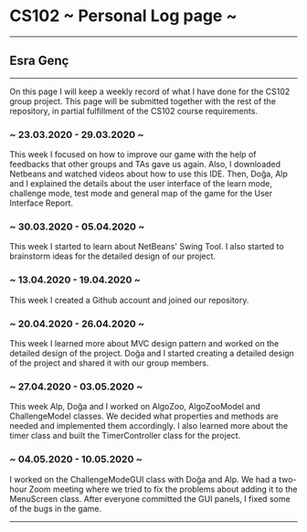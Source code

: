 # CS102 ~ Personal Log page ~
****
## Esra Genç 
****

On this page I will keep a weekly record of what I have done for the CS102 group project. This page will be submitted together with the rest of the repository, in partial fulfillment of the CS102 course requirements.

### ~ 23.03.2020 - 29.03.2020 ~
This week I focused on how to improve our game with the help of feedbacks that other groups and TAs gave us again. Also, I downloaded Netbeans and watched videos about how to use this IDE.
Then, Doğa, Alp and I explained the details about the user interface of the learn mode, challenge mode, test mode and general map of the game for the User Interface Report.

### ~ 30.03.2020 - 05.04.2020 ~
This week I started to learn about NetBeans' Swing Tool.
I also started to brainstorm ideas for the detailed design of our project.

### ~ 13.04.2020 - 19.04.2020 ~
This week I created a Github account and joined our repository.

### ~ 20.04.2020 - 26.04.2020 ~
This week I learned more about MVC design pattern and worked on the detailed design of the project. 
Doğa and I started creating a detailed design of the project and shared it with our group members.

### ~ 27.04.2020 - 03.05.2020  ~
This week Alp, Doğa and I worked on AlgoZoo, AlgoZooModel and ChallengeModel classes. We decided what properties and methods are needed and implemented them accordingly. 
I also learned more about the timer class and built the TimerController class for the project.

### ~ 04.05.2020 - 10.05.2020 ~
I worked on the ChallengeModeGUI class with Doğa and Alp. We had a two-hour Zoom meeting where we tried to fix the problems about adding it to the MenuScreen class.
After everyone committed the GUI panels, I fixed some of the bugs in the game.
****